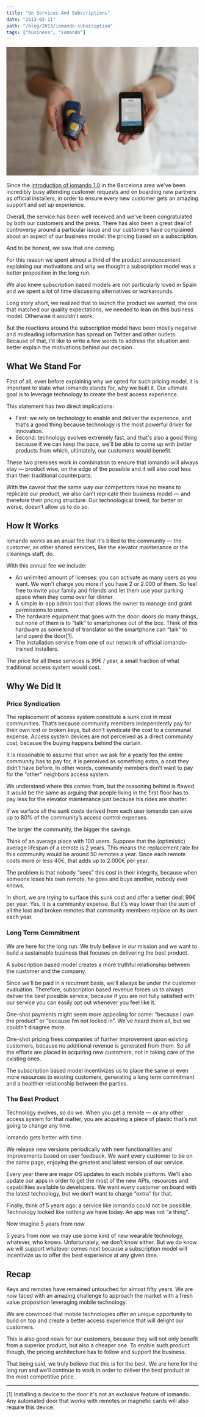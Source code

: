 ```yaml
---
title: "On Services And Subscriptions"
date: "2013-03-11"
path: "/blog/2013/iomando-subscription"
tags: ["business", "iomando"]
---
```


![iomando vs remote](./iomando-vs-remote.jpg "iomando vs remote")

Since the [introduction of iomando 1.0](/blog/2013/iomando-10) in the Barcelona area we've been incredibly busy attending customer requests and on boarding new partners as official installers, in order to ensure every new customer gets an amazing support and set up experience.

Overall, the service has been well received and we've been congratulated by both our customers and the press. There has also been a great deal of controversy around a particular issue and our customers have complained about an aspect of our business model: the pricing based on a subscription.

And to be honest, we saw that one coming.

For this reason we spent almost a third of the product announcement explaining our motivations and why we thought a subscription model was a better proposition in the long run.

We also knew subscription based models are not particularly loved in Spain and we spent a lot of time discussing alternatives or workarounds.

Long story short, we realized that to launch the product we wanted, the one that matched our quality expectations, we needed to lean on this business model. Otherwise it wouldn’t work.

But the reactions around the subscription model have been mostly negative and misleading information has spread on Twitter and other outlets. Because of that, I’d like to write a few words to address the situation and better explain the motivations behind our decision.


## What We Stand For
First of all, even before explaining why we opted for such pricing model, it is important to state what iomando stands for, why we built it. Our ultimate goal is to leverage technology to create the best access experience.

This statement has two direct implications:

* First: we rely on technology to enable and deliver the experience, and that’s a good thing because technology is the most powerful driver for innovation.
* Second: technology evolves extremely fast, and that's also a good thing because if we can keep the pace, we'll be able to come up with better products from which, ultimately, our customers would benefit.

These two premises work in combination to ensure that iomando will always stay — product wise, on the edge of the possible and it will also cost less than their traditional counterparts.

With the caveat that the same way our competitors have no means to replicate our product, we also can’t replicate their business model — and therefore their pricing structure. Our technological breed, for better or worse, doesn’t allow us to do so.


## How It Works
iomando works as an anual fee that it's billed to the community — the customer, as other shared services, like the elevator maintenance or the cleanings staff, do.

With this annual fee we include:

* An unlimited amount of licenses: you can activate as many users as you want. We won't charge you more if you have 2 or 2.000 of them. So feel free to invite your family and friends and let them use your parking space when they come over for dinner.
* A simple in-app admin tool that allows the owner to manage and grant permissions to users.
* The hardware equipment that goes with the door: doors do many things, but none of them is to “talk” to smartphones out of the box. Think of this hardware as some kind of translator so the smartphone can “talk” to (and open) the door[1].
* The installation service from one of our network of official iomando-trained installers.

The price for all these services is 99€ / year, a small fraction of what traditional access system would cost.


## Why We Did It
### Price Syndication
The replacement of access system constitute a sunk cost in most communities. That’s because community members independently pay for their own lost or broken keys, but don’t syndicate the cost to a communal expense. Access system devices are not perceived as a direct community cost, because the buying happens behind the curtain.

It is reasonable to assume that when we ask for a yearly fee the entire community has to pay for, it is perceived as something extra, a cost they didn't have before. In other words, community members don’t want to pay for the “other” neighbors access system.

We understand where this comes from, but the reasoning behind is flawed. It would be the same as arguing that people living in the first floor has to pay less for the elevator maintenance just because his rides are shorter.

If we surface all the sunk costs derived from each user iomando can save up to 80% of the community’s access control expenses.

The larger the community, the bigger the savings.

Think of an average place with 100 users. Suppose that the (optimistic) average lifespan of a remote is 2 years. This means the replacement rate for this community would be around 50 remotes a year. Since each remote costs more or less 40€, that adds up to 2.000€ per year.

The problem is that nobody “sees” this cost in their integrity, because when someone loses his own remote, he goes and buys another, nobody ever knows.

In short, we are trying to surface this sunk cost and offer a better deal: 99€ per year. Yes, it is a community expense. But it’s way lower than the sum of all the lost and broken remotes that community members replace on its own each year.

### Long Term Commitment
We are here for the long run. We truly believe in our mission and we want to build a sustainable business that focuses on delivering the best product.

A subscription based model creates a more truthful relationship between the customer and the company.

Since we'll be paid in a recurrent basis, we'll always be under the customer evaluation. Therefore, subscription based revenue forces us to always deliver the best possible service, because if you are not fully satisfied with our service you can easily opt out whenever you feel like it.

One-shot payments might seem more appealing for some: “because I own the product” or “because I’m not locked in”. We’ve heard them all, but we couldn’t disagree more.

One-shot pricing frees companies of further improvement upon existing customers, because no additional revenue is generated from them. So all the efforts are placed in acquiring new customers, not in taking care of the existing ones.

The subscription based model incentivizes us to place the same or even more resources to existing customers, generating a long term commitment and a healthier relationship between the parties.

### The Best Product
Technology evolves, so do we. When you get a remote — or any other access system for that matter, you are acquiring a piece of plastic that’s not going to change any time.

iomando gets better with time.

We release new versions periodically with new functionalities and improvements based on user feedback. We want every customer to be on the same page, enjoying the greatest and latest version of our service.

Every year there are major OS updates to each mobile platform. We’ll also update our apps in order to get the most of the new APIs, resources and capabilities available to developers. We want every customer on board with the latest technology, but we don’t want to charge “extra” for that.

Finally, think of 5 years ago: a service like iomando could not be possible. Technology looked like nothing we have today. An app was not “a thing”.

Now imagine 5 years from now.

5 years from now we may use some kind of new wearable technology, whatever, who knows. Unfortunately, we don’t know either. But we do know we will support whatever comes next because a subscription model will incentivize us to offer the best experience at any given time.

## Recap
Keys and remotes have remained untouched for almost fifty years. We are now faced with an amazing challenge to approach the market with a fresh value proposition leveraging mobile technology.

We are convinced that mobile technologies offer an unique opportunity to build on top and create a better access experience that will delight our customers.

This is also good news for our customers, because they will not only benefit from a superior product, but also a cheaper one. To enable such product though, the pricing architecture has to follow and support the business.

That being said, we truly believe that this is for the best. We are here for the long run and we’ll continue to work in order to deliver the best product at the most competitive price.

---
[1] Installing a device to the door it's not an exclusive feature of iomando. Any automated door that works with remotes or magnetic cards will also require this device.